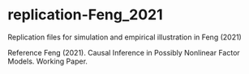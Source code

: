# replication-Feng_2021
Replication files for simulation and empirical illustration in Feng (2021)

Reference
Feng (2021). Causal Inference in Possibly Nonlinear Factor Models. Working Paper.
